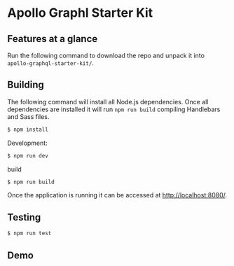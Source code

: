 # Apollo Graphl Starter Kit


## Features at a glance

Run the following command to download the repo and unpack it into `apollo-graphql-starter-kit/`.

## Building

The following command will install all Node.js dependencies. Once all dependencies are installed it will run `npm run build` compiling Handlebars and Sass files.

```bash
$ npm install
```

Development:

```bash
$ npm run dev
```

build

```bash
$ npm run build
```

Once the application is running it can be accessed at <http://localhost:8080/>.


## Testing

```bash
$ npm run test
```


## Demo


